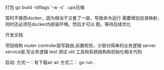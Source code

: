 打包
go build -ldflags '-w -s' .
upx压缩

暂时不推荐docker，因为相当于又套了一层，导致命令运行
需要增加目录映射，同时还必须在docker内部装环境。然后才可以
跑。等待后续优化

开发文档

项目结构
router controler层写路由,前置校验，少部分简单的业务逻辑
server service层,写业务逻辑
test 测试
util 工具和系统结构和初始化相关代码

启动:
方式一：有下载air
air
方式二：
go run .
